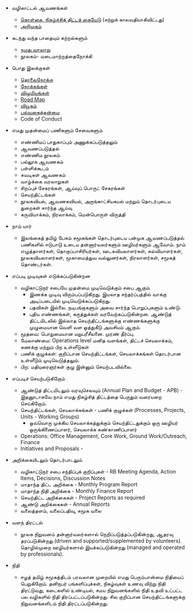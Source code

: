 * வழிகாட்டல் ஆவணங்கள்
    * [கொள்கை, நிகழ்ச்சித் திட்டக் கையேடு](http://www.noolahamfoundation.org/documents/introductions/PP_Manual_NF_2015.pdf) (சற்றுக் காலவதியாகிவிட்டது)
    * [அறிமுகம்](http://www.noolahamfoundation.org/documents/introductions/IntrodocNoolaham.pdf)

* கடந்து வந்த பாதையும் கற்றல்களும்
    * [நமது வரலாறு](http://noolahamfoundation.org/web/ta/%E0%AE%B5%E0%AE%B0%E0%AE%B2%E0%AE%BE%E0%AE%B1%E0%AF%81)
    * நூலகம்- மடைமாற்றத்தைநோக்கி

* பொது இலக்குகள்
    * [தொலைநோக்கு](https://github.com/noolahamfoundation/guiding-documents/blob/master/NF%20-%20Mission.md)
    * [நோக்கங்கள்](https://github.com/noolahamfoundation/guiding-documents/blob/master/NF%20-%20Objectives.md)
    * [விழுமியங்கள்](https://github.com/noolahamfoundation/guiding-documents/blob/master/NF%20-%20Values.md)
    * [Road Map](http://noolahamfoundation.org/wiki/index.php?title=Roadmap_2020)
    * [வியூகம்](https://github.com/noolahamfoundation/guiding-documents/blob/master/Noolaham%20Strategy%202012-2014%20Final%20Final%20v1%202011-12-24.docx)
    * [பல்வகைத்தன்மை](https://github.com/noolahamfoundation/guiding-documents/blob/master/NF%20-%20Diversity.md)
    * Code of Conduct

* எமது முதன்மைப் பணிகளும் சேவைகளும்
    * எண்ணிமப் பாதுகாப்பும் அணுக்கப்படுத்தலும்
    * ஆவணப்படுத்தல்
    * எண்ணிம நூலகம்
    * பல்லூக ஆவணகம்
    * பள்ளிக்கூடம்
    * சுவடிகள் ஆவணகம்
    * வாழ்க்கை வரலாறுகள்
    * சிறப்புச் சேகரங்கள், ஆய்வுப் பொருட் சேகரங்கள்
    * செயற்திட்டங்கள்
    * நூலகவியல், ஆவணகவியல், அருங்காட்சியகயல் மற்றும் தொடர்புடைய துறைகள் சார்ந்த ஆய்வு
    * கருவியாக்கம், நிரலாக்கம், மென்பொருள் விருத்தி
    
* நாம் யார்
    * இலங்கைத் தமிழ் பேசும் சமூகங்கள் தொடர்புடைய பன்முக ஆவணப்படுத்தல் பணிகளில் ஈடுபாடு உடைய தன்னார்வலர்களும் ஊழியர்களும் ஆவோம்.  நாம் எழுத்தாளர்கள், தொகுப்பாசிரியர்கள், ஊடகவியலாளர்கள், கல்வியாளர்கள், நூலகவியலாளர்கள், மூகாமைத்துவ வல்லுனர்கள், நிரலாளர்கள், சமூகத் தொண்டர்கள்.  

* எப்படி முடிவுகள் எடுக்கப்படுகின்றன
    * வழிகாட்டுநர் சபையே முதன்மை முடிவெடுக்கும் சபை ஆகும்.  
        * இணக்க முடிவு விரும்பப்படுகிறது.  இயலாத சந்தர்ப்பத்தில் வாக்கு அடிப்படையில் முடிவெடுக்கப்படுகிறது.
        * பதவிகள் இல்லை.  நடிபங்குகளும் அவை சார்ந்த பொறுப்புகளும் உண்டு. 
        * புதிய எண்ணங்கள், கருத்துக்கள் வரவேற்கப்படுகின்றன.  ஆண்டுத் திட்டமிடலில் இல்லாத செயற்திட்டங்களுக்கு எண்ணங்களுக்கு முழுமையான வெளி வள ஒத்துகீடு அவசியம் ஆகும்.
    * மூதவை: பொறுமையான மறுபரீசீலனை.  முரண் தீர்ப்பு.
    * மேலாண்மை: Operations level மனித வளங்கள், திட்டச் செயலாக்கம், கணக்கு மற்றும் பிற உள்ளீடுகள்
    * பணிக் குழுக்கள்: குறிப்பான செயற்திட்டங்கள், செயலாக்கங்கள் தொடர்பான உள்ளீடும் முடிவெடுத்தலும்.
    * பிற: மதியுரைஞர்கள் குழு இன்னும் செயற்படவில்லை.

* எப்படிச் செயற்படுகிறோம்
    * ஆண்டுத் திட்டமிடலும் வரவுசெலவும் (Annual Plan and Budget - APB) - இதனூடாகவே நாம் எமது நிகழ்சித் திட்டத்தை பெருதும் வரையறை செய்கிறோம்.  
    * செயற்திட்டங்கள், செயலாக்கங்கள் - பணிக் குழுக்கள் (Processes, Projects, Units - Working Groups)
        * ஒவ்வொரு முக்கிய செயலாக்கத்துக்கும் செயற்திட்டதுக்கும் ஒரு ஊழியர் ஒருங்கிணைப்பாளர், செயலாக்க கண்காணிப்பாளர்
    * Operations: Office Management, Core Work, Ground Work/Outreach, Finance
    * Initiatives and Proposals - 

* அறிக்கையிடலும் தொடர்பாடலும்
    * வழிகாட்டுநர் சபை சந்திப்புக் குறிப்புகள் - RB Meeting Agenda, Action Items, Decisions, Discussion Notes
    * மாதாந்த திட்ட அறிக்கை - Monthly Program Report
    * மாதாந்த நிதி அறிக்கை - Monthly Finance Report
    * செயற்திட்ட அறிக்கைகள் - Project Reports as required
    * ஆண்டு அறிக்கைகள் - Annual Reports
    * வலைத்தளம், வலைப்பதிவு, சமூக வலை

* வளந் திரட்டல்
    * நூலக நிறுவனம் தன்னார்வலர்களால் நெறிப்படுத்தப்படுகின்றது, ஆதரவு தரப்படுகின்றது (driven and supported/supplemented by volunteers).  தொழில்முறை ஊழியர்களால் இயக்கப்படுகின்றது (managed and operated by professionals).
    
* நிதி
    * ஈழத் தமிழ் சமூகத்திடம் பரவலான முறையில் எமது பெரும்பான்மை நிதியைப் பெறுகிறோம்.  தனிநபர் பங்களிப்புக்கள், நிகழ்வுகள் உணவு விற்று நிதி திரட்டுவது, கடைகளில் உண்டியல், சமய நிறுவனங்களில் நிதி உதவி உட்பட்ட பல வழிகளில் நிதி திரப்பட்டப்படுகின்றது.  சில குறிப்பான செயற்திட்டங்களுக்கு நிறுவனங்களிடம் நிதி திரட்டப்படுகின்றது.  
